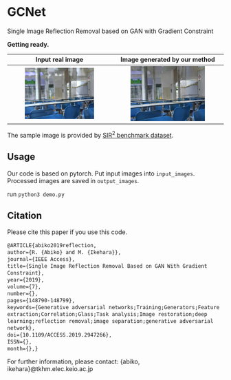# GCNet

Single Image Reflection Removal based on GAN with Gradient Constraint

**Getting ready.**

|Input real image|Image generated by our method|
|:--:|:--:|
|<img src="Util/input.png" width=70%>|<img src="Util/output.png" width=70%>|

The sample image is provided by [SIR<sup>2</sup> benchmark dataset](https://sir2data.github.io/).

## Usage
Our code is based on pytorch. Put input images into `input_images`. Processed images are saved in `output_images`.

run `python3 demo.py`

## Citation
Please cite this paper if you use this code. 

```
@ARTICLE{abiko2019reflection,
author={R. {Abiko} and M. {Ikehara}},
journal={IEEE Access},
title={Single Image Reflection Removal Based on GAN With Gradient Constraint},
year={2019},
volume={7},
number={},
pages={148790-148799},
keywords={Generative adversarial networks;Training;Generators;Feature extraction;Correlation;Glass;Task analysis;Image restoration;deep learning;reflection removal;image separation;generative adversarial network},
doi={10.1109/ACCESS.2019.2947266},
ISSN={},
month={},}
```

For further information, please contact: {abiko, ikehara}@tkhm.elec.keio.ac.jp
